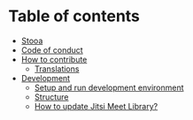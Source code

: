 # Table of contents

* [Stooa][home]
* [Code of conduct][conduct]
* [How to contribute][contribute]
  * [Translations][translations]
* [Development][development]
  * [Setup and run development environment][setup]
  * [Structure][structure]
  * [How to update Jitsi Meet Library?][update-jitsi]

[home]: README.md
[conduct]: CODE_OF_CONDUCT.md
[contribute]: CONTRIBUTING.md
[development]: docs/development/development.md
[setup]: docs/development/setup-environment.md
[structure]: docs/development/structure.md
[update-jitsi]: docs/development/update-jitsi-lib.md
[translations]: docs/contributing/translations.md
